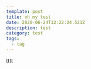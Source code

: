 ```yaml
---
template: post
title: oh my test
date: 2020-06-24T12:22:24.521Z
description: test
category: test
tags:
  - tag
---
```

tttt